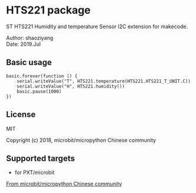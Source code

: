 # HTS221 package

ST HTS221 Humidity and temperature Sensor I2C extension for makecode.  

Author: shaoziyang  
Date:   2019.Jul  

## Basic usage
```
basic.forever(function () {
    serial.writeValue("T", HTS221.temperature(HTS221.HTS221_T_UNIT.C))
    serial.writeValue("H", HTS221.humidity())
    basic.pause(1000)
})
```

## License

MIT

Copyright (c) 2018, microbit/micropython Chinese community  

## Supported targets

* for PXT/microbit


[From microbit/micropython Chinese community](http://www.micropython.org.cn)
